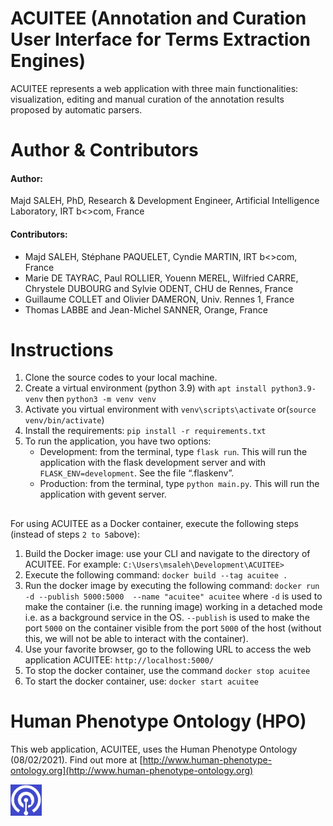 # ACUITEE (Annotation and Curation User Interface for Terms Extraction Engines)
ACUITEE represents a web application with three main functionalities: visualization, editing and manual curation of the annotation results proposed by automatic parsers. 


##

# Author & Contributors
#### Author: 
Majd SALEH, PhD, Research & Development Engineer, Artificial Intelligence Laboratory, IRT b<>com, France
#### Contributors: 
* Majd SALEH, Stéphane PAQUELET, Cyndie MARTIN, IRT b<>com, France
* Marie DE TAYRAC, Paul ROLLIER, Youenn MEREL, Wilfried CARRE, Chrystele DUBOURG and Sylvie ODENT, CHU de Rennes, France
* Guillaume COLLET and Olivier DAMERON, Univ. Rennes 1, France
* Thomas LABBE and Jean-Michel SANNER, Orange, France

##

# Instructions

1.	Clone the source codes to your local machine.
2.	Create a virtual environment (python 3.9) with ``apt install python3.9-venv`` then ``python3 -m venv venv``
3.	Activate you virtual environment with ``venv\scripts\activate`` or(``source venv/bin/activate``)
4.	Install the requirements: ``pip install -r requirements.txt``
5.	To run the application, you have two options:
    - Development: from the terminal, type ``flask run``. This will run the application with the flask development server and with ``FLASK_ENV=development``. See the file “.flaskenv”.
    - Production: from the terminal, type ``python main.py``. This will run the application with gevent server.
##
For using ACUITEE as a Docker container, execute the following steps (instead of steps ``2 to 5``above):
1. Build the Docker image: use your CLI and navigate to the directory of ACUITEE. For example: ``C:\Users\msaleh\Development\ACUITEE>``
2. Execute the following command: ``docker build --tag acuitee .``
3. Run the docker image by executing the following command: ``docker run -d --publish 5000:5000  --name "acuitee" acuitee``
where ``-d`` is used to make the container (i.e. the running image) working in a detached mode i.e. as a background service in the OS.
``--publish`` is used to make the port ``5000`` on the container visible from the port ``5000`` of the host (without this, we will not be able to interact with the container). 
4. Use your favorite browser, go to the following URL to access the web application ACUITEE:
``http://localhost:5000/``
5. To stop the docker container, use the command ``docker stop acuitee``
6. To start the docker container, use: ``docker start acuitee``

# Human Phenotype Ontology (HPO)

This web application, ACUITEE, uses the Human Phenotype Ontology (08/02/2021). Find out more at [http://www.human-phenotype-ontology.org](http://www.human-phenotype-ontology.org)

<img src="https://github.com/b-com/ACUITEE/blob/main/HPO_logo.png?raw=true" style="background-color:blue ;" alt="HPO" width="50"/>
